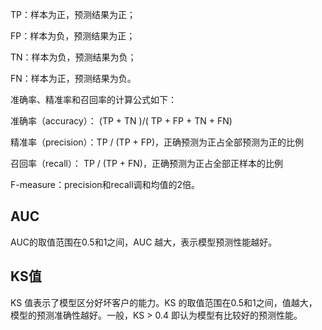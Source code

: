 TP：样本为正，预测结果为正；

FP：样本为负，预测结果为正；

TN：样本为负，预测结果为负；

FN：样本为正，预测结果为负。

准确率、精准率和召回率的计算公式如下：

准确率（accuracy）： (TP + TN )/( TP + FP + TN + FN)

精准率（precision）：TP / (TP + FP)，正确预测为正占全部预测为正的比例

召回率（recall）： TP / (TP + FN)，正确预测为正占全部正样本的比例

F-measure：precision和recall调和均值的2倍。


## AUC
AUC的取值范围在0.5和1之间，AUC 越大，表示模型预测性能越好。
## KS值
KS 值表示了模型区分好坏客户的能力。KS 的取值范围在0.5和1之间，值越大，模型的预测准确性越好。一般，KS > 0.4 即认为模型有比较好的预测性能。




